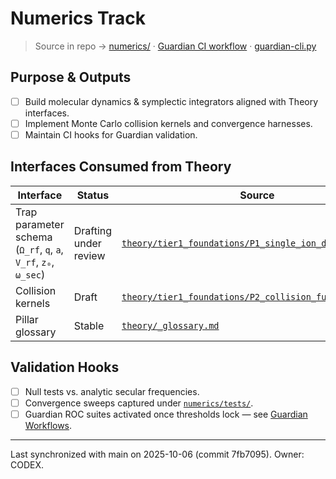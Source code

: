 # Numerics Track

> Source in repo → [numerics/](../../tree/main/numerics/) · [Guardian CI workflow](../../blob/main/.github/workflows/guardian-validation.yml) · [guardian-cli.py](../../blob/main/scripts/guardian-cli.py)

## Purpose & Outputs
- [ ] Build molecular dynamics & symplectic integrators aligned with Theory interfaces.
- [ ] Implement Monte Carlo collision kernels and convergence harnesses.
- [ ] Maintain CI hooks for Guardian validation.
## Interfaces Consumed from Theory
| Interface | Status | Source |
| --- | --- | --- |
| Trap parameter schema (`Ω_rf`, `q`, `a`, `V_rf`, `z₀`, `ω_sec`) | Drafting under review | [`theory/tier1_foundations/P1_single_ion_dynamics.md`](../../blob/main/theory/tier1_foundations/P1_single_ion_dynamics.md) |
| Collision kernels | Draft | [`theory/tier1_foundations/P2_collision_fundamentals.md`](../../blob/main/theory/tier1_foundations/P2_collision_fundamentals.md) |
| Pillar glossary | Stable | [`theory/_glossary.md`](../../blob/main/theory/_glossary.md) |

## Validation Hooks
- [ ] Null tests vs. analytic secular frequencies.
- [ ] Convergence sweeps captured under [`numerics/tests/`](../../tree/main/numerics/tests/).
- [ ] Guardian ROC suites activated once thresholds lock — see [Guardian Workflows](../Guardian_Workflows).

---
Last synchronized with main on 2025-10-06 (commit 7fb7095). Owner: CODEX.
